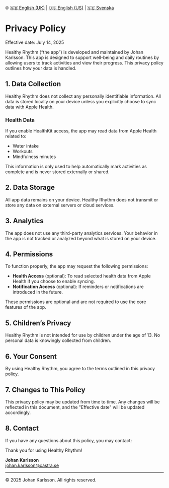 🌐 [🇬🇧 English (UK)](./index.md) | [🇺🇸 English (US)](./index-us.md) | [🇸🇪 Svenska](./index-sv.md)

# Privacy Policy

Effective date: July 14, 2025

Healthy Rhythm (“the app”) is developed and maintained by Johan Karlsson. This app is designed to support well-being and daily routines by allowing users to track activities and view their progress. This privacy policy outlines how your data is handled.

## 1. Data Collection

Healthy Rhythm does not collect any personally identifiable information. All data is stored locally on your device unless you explicitly choose to sync data with Apple Health.

### Health Data

If you enable HealthKit access, the app may read data from Apple Health related to:

- Water intake
- Workouts
- Mindfulness minutes

This information is only used to help automatically mark activities as complete and is never stored externally or shared.

## 2. Data Storage

All app data remains on your device. Healthy Rhythm does not transmit or store any data on external servers or cloud services.

## 3. Analytics

The app does not use any third-party analytics services. Your behavior in the app is not tracked or analyzed beyond what is stored on your device.

## 4. Permissions

To function properly, the app may request the following permissions:

- **Health Access** (optional): To read selected health data from Apple Health if you choose to enable syncing.
- **Notification Access** (optional): If reminders or notifications are introduced in the future.

These permissions are optional and are not required to use the core features of the app.

## 5. Children’s Privacy

Healthy Rhythm is not intended for use by children under the age of 13. No personal data is knowingly collected from children.

## 6. Your Consent

By using Healthy Rhythm, you agree to the terms outlined in this privacy policy.

## 7. Changes to This Policy

This privacy policy may be updated from time to time. Any changes will be reflected in this document, and the "Effective date" will be updated accordingly.

## 8. Contact

If you have any questions about this policy, you may contact:

Thank you for using Healthy Rhythm!

**Johan Karlsson**  
[johan.karlsson@castra.se](mailto:johan.karlsson@castra.se)

---

© 2025 Johan Karlsson. All rights reserved.



